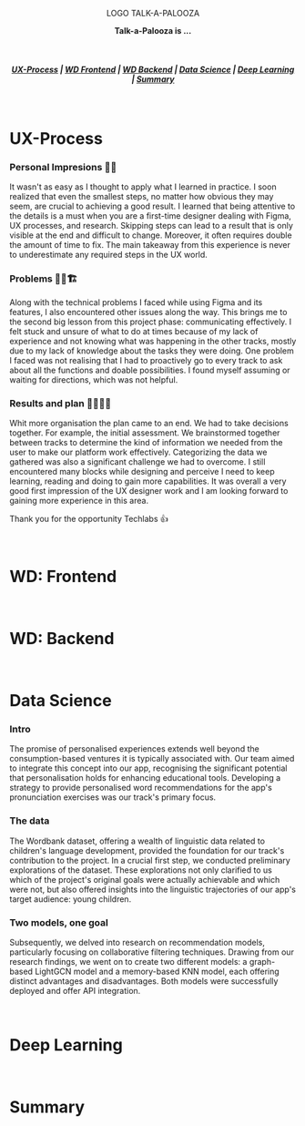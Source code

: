 <p align="center">
LOGO TALK-A-PALOOZA
</p>

<div align="center">

**Talk-a-Palooza is ...**

</div>

&nbsp;

<h5 align="center">
  <a href="#UX-Process">UX-Process</a>  |
  <a href="#Frontend">WD Frontend</a>  |
  <a href="#Backend">WD Backend</a>  |
  <a href="#Data Science">Data Science</a>  |
    <a href="#deep-learning">Deep Learning</a>  |
  <a href="#Summary">Summary</a>
</h5>

&nbsp;

# UX-Process 

### Personal Impresions :bricks::smiley:
It wasn't as easy as I thought to apply what I learned in practice. I soon realized that even the smallest steps, no matter how obvious they may seem, are crucial to achieving a good result. I learned that being attentive to the details is a must when you are a first-time designer dealing with Figma, UX processes, and research. Skipping steps can lead to a result that is only visible at the end and difficult to change. Moreover, it often requires double the amount of time to fix. The main takeaway from this experience is never to underestimate any required steps in the UX world.

### Problems :exploding_head::boom::building_construction:
Along with the technical problems I faced while using Figma and its features, I also encountered other issues along the way. This brings me to the second big lesson from this project phase: communicating effectively. I felt stuck and unsure of what to do at times because of my lack of experience and not knowing what was happening in the other tracks, mostly due to my lack of knowledge about the tasks they were doing. One problem I faced was not realising that I had to proactively go to every track to ask about all the functions and doable possibilities. I found myself assuming or waiting for directions, which was not helpful.

### Results and plan 	:european_castle::hugs::yellow_heart::sparkles:
Whit more organisation the plan came to an end. We had to take decisions together. For example, the initial assessment. We brainstormed together between tracks to determine the kind of information we needed from the user to make our platform work effectively. Categorizing the data we gathered was also a significant challenge we had to overcome. I still encountered many blocks while designing and perceive I need to keep learning, reading and doing to gain more capabilities. It was overall a very good first impression of the UX designer work and I am looking forward to gaining more experience in this area. 


Thank you for the opportunity Techlabs :+1:


&nbsp;
&nbsp;


# WD: Frontend


&nbsp;
&nbsp;

# WD: Backend

&nbsp;
&nbsp;


# Data Science

### Intro

The promise of personalised experiences extends well beyond the consumption-based ventures it is typically associated with. Our team aimed to integrate this concept into our app, recognising the significant potential that personalisation holds for enhancing educational tools. Developing a strategy to provide personalised word recommendations for the app's pronunciation exercises was our track's primary focus.

### The data

The Wordbank dataset, offering a wealth of linguistic data related to children's language development, provided the foundation for our track's contribution to the project. In a crucial first step, we conducted preliminary explorations of the dataset. These explorations not only clarified to us which of the project's original goals were actually achievable and which were not, but also offered insights into the linguistic trajectories of our app's target audience: young children.


### Two models, one goal

Subsequently, we delved into research on recommendation models, particularly focusing on collaborative filtering techniques. Drawing from our research findings, we went on to create two different models: a graph-based LightGCN model and a memory-based KNN model, each offering distinct advantages and disadvantages. Both models were successfully deployed and offer API integration.


&nbsp;

# Deep Learning

&nbsp;
&nbsp;



# Summary 


